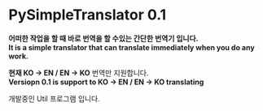 # PySimpleTranslator 0.1

**어떠한 작업을 할 때 바로 번역을 할 수있는 간단한 번역기 입니다.** <br>
**It is a simple translator that can translate immediately when you do any work.** <br>

**현재 KO -> EN / EN -> KO** 번역만 지원합니다. <br>
**Versiopn 0.1 is support to KO → EN / EN → KO translating** <br>

개발중인 Util 프로그램 입니다.
